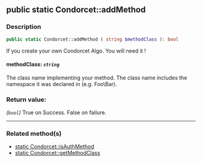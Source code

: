 ## public static Condorcet::addMethod

### Description    

```php
public static Condorcet::addMethod ( string $methodClass ): bool
```

If you create your own Condorcet Algo. You will need it !
    

#### **methodClass:** *```string```*   
The class name implementing your method. The class name includes the namespace it was declared in (e.g. Foo\Bar).    


### Return value:   

*(```bool```)* True on Success. False on failure.


---------------------------------------

### Related method(s)      

* [static Condorcet::isAuthMethod](/Docs/MethodsReferences/Condorcet%20Class/public%20static%20Condorcet--isAuthMethod.md)    
* [static Condorcet::getMethodClass](/Docs/MethodsReferences/Condorcet%20Class/public%20static%20Condorcet--getMethodClass.md)    
